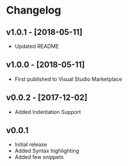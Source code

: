 # Changelog

## v1.0.1 - [2018-05-11]
* Updated README

## v1.0.0 - [2018-05-11]
* First published to Visual Studio Marketplace

## v0.0.2 - [2017-12-02]
* Added Indentation Support

## v0.0.1
* Initial release
* Added Syntax highlighting
* Added few snippets
